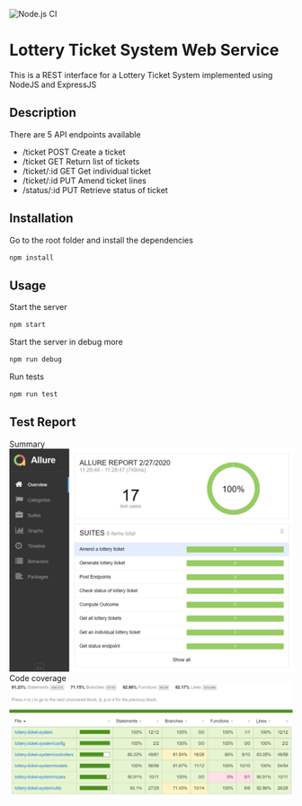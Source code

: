 ![Node.js CI](https://github.com/anjoeaj/lottery-ticket-system/workflows/Node.js%20CI/badge.svg?branch=develop)

# Lottery Ticket System Web Service

This is a REST interface for a Lottery Ticket System implemented using NodeJS and ExpressJS 

## Description
There are 5 API endpoints available
 * /ticket POST Create a ticket
 * /ticket GET Return list of tickets
 * /ticket/:id GET Get individual ticket
 * /ticket/:id PUT Amend ticket lines
 * /status/:id PUT Retrieve status of ticket

## Installation

Go to the root folder and install the dependencies

```bash
npm install
```

## Usage

Start the server
```bash
npm start
```

Start the server in debug more
```bash
npm run debug
```

Run tests
```bash
npm run test
```

## Test Report
Summary
![example picture](./tests/report/home.png)
Code coverage
![example picture](./tests/report/coverage.png)

